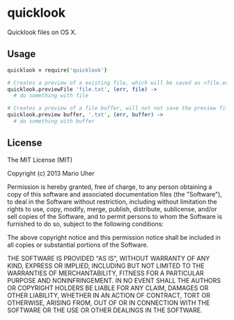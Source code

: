 # quicklook

Quicklook files on OS X.

## Usage

```coffeescript
quicklook = require('quicklook')

# Creates a preview of a existing file, which will be saved as <file.ext>.png.
quicklook.previewFile 'file.txt', (err, file) ->
  # do something with file

# Creates a preview of a file buffer, will not not save the preview file.
quicklook.preview buffer, '.txt', (err, buffer) ->
  # do something with buffer
```

## License

The MIT License (MIT)

Copyright (c) 2013 Mario Uher

Permission is hereby granted, free of charge, to any person obtaining a copy
of this software and associated documentation files (the "Software"), to deal
in the Software without restriction, including without limitation the rights
to use, copy, modify, merge, publish, distribute, sublicense, and/or sell
copies of the Software, and to permit persons to whom the Software is
furnished to do so, subject to the following conditions:

The above copyright notice and this permission notice shall be included in
all copies or substantial portions of the Software.

THE SOFTWARE IS PROVIDED "AS IS", WITHOUT WARRANTY OF ANY KIND, EXPRESS OR
IMPLIED, INCLUDING BUT NOT LIMITED TO THE WARRANTIES OF MERCHANTABILITY,
FITNESS FOR A PARTICULAR PURPOSE AND NONINFRINGEMENT. IN NO EVENT SHALL THE
AUTHORS OR COPYRIGHT HOLDERS BE LIABLE FOR ANY CLAIM, DAMAGES OR OTHER
LIABILITY, WHETHER IN AN ACTION OF CONTRACT, TORT OR OTHERWISE, ARISING FROM,
OUT OF OR IN CONNECTION WITH THE SOFTWARE OR THE USE OR OTHER DEALINGS IN
THE SOFTWARE.
